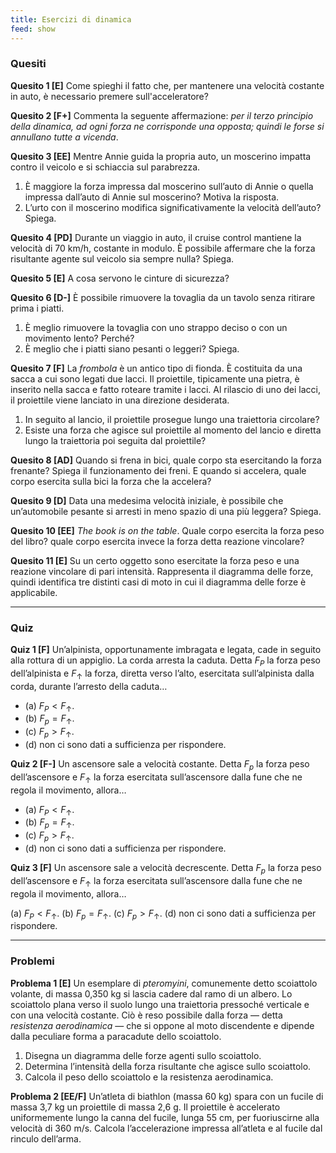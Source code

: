 ```yaml
---
title: Esercizi di dinamica
feed: show
---
```

### Quesiti

**Quesito 1 [E]** Come spieghi il fatto che, per mantenere una velocità costante in auto, è necessario premere sull'acceleratore?

**Quesito 2 [F+]** Commenta la seguente affermazione: _per il terzo principio della dinamica, ad ogni forza ne corrisponde una opposta; quindi le forse si annullano tutte a vicenda_.

**Quesito 3 [EE]** Mentre Annie guida la propria auto, un moscerino impatta contro il veicolo e si schiaccia sul parabrezza.

1. È maggiore la forza impressa dal moscerino sull’auto di Annie o quella impressa dall’auto di Annie sul moscerino? Motiva la risposta.
2. L’urto con il moscerino modifica significativamente la velocità dell’auto? Spiega.

**Quesito 4 [PD]** Durante un viaggio in auto, il cruise control mantiene la velocità di 70 km/h, costante in modulo. È possibile affermare che la forza risultante agente sul veicolo sia sempre nulla? Spiega.

**Quesito 5 [E]** A cosa servono le cinture di sicurezza?

**Quesito 6 [D-]** È possibile rimuovere la tovaglia da un tavolo senza ritirare prima i piatti.

1. È meglio rimuovere la tovaglia con uno strappo deciso o con un movimento lento? Perché?
2. È meglio che i piatti siano pesanti o leggeri? Spiega.

**Quesito 7 [F]** La _frombola_ è un antico tipo di fionda. È costituita da una sacca a cui sono legati due lacci. Il proiettile, tipicamente una pietra, è inserito nella sacca e fatto roteare tramite i lacci. Al rilascio di uno dei lacci, il proiettile viene lanciato in una direzione desiderata.

1. In seguito al lancio, il proiettile prosegue lungo una traiettoria circolare?
2. Esiste una forza che agisce sul proiettile al momento del lancio e diretta lungo la traiettoria poi seguita dal proiettile?

**Quesito 8 [AD]** Quando si frena in bici, quale corpo sta esercitando la forza frenante? Spiega il funzionamento dei freni. E quando si accelera, quale corpo esercita sulla bici la forza che la accelera?

**Quesito 9 [D]** Data una medesima velocità iniziale, è possibile che un’automobile pesante si arresti in meno spazio di una più leggera? Spiega.

**Quesito 10 [EE]** _The book is on the table_. Quale corpo esercita la forza peso del libro? quale corpo esercita invece la forza detta reazione vincolare?

**Quesito 11 [E]** Su un certo oggetto sono esercitate la forza peso e una reazione vincolare di pari intensità. Rappresenta il diagramma delle forze, quindi identifica tre distinti casi di moto in cui il diagramma delle forze è applicabile.

---

### Quiz

**Quiz 1 [F]** Un’alpinista, opportunamente imbragata e legata, cade in seguito alla rottura di un appiglio. La corda arresta la caduta. Detta $F_P$ la forza peso dell’alpinista e $F_\uparrow$ la forza, diretta verso l’alto, esercitata sull’alpinista dalla corda, durante l’arresto della caduta…
- (a) $F_P < F_\uparrow$.
- (b) $F_p = F_\uparrow$.
- (c) $F_p > F_\uparrow$.
- (d) non ci sono dati a sufficienza per rispondere.

**Quiz 2 [F-]** Un ascensore sale a velocità costante. Detta $F_p$ la forza peso dell’ascensore e $F_\uparrow$ la forza esercitata sull’ascensore dalla fune che ne regola il movimento, allora…
- (a) $F_P < F_\uparrow$.
- (b) $F_p = F_\uparrow$.
- (c) $F_p > F_\uparrow$.
- (d) non ci sono dati a sufficienza per rispondere.

**Quiz 3 [F]** Un ascensore sale a velocità decrescente. Detta $F_p$ la forza peso dell’ascensore e $F_\uparrow$ la forza esercitata sull’ascensore dalla fune che ne regola il movimento, allora…

(a) $F_P < F_\uparrow$.
(b) $F_p = F_\uparrow$.
(c) $F_p > F_\uparrow$.
(d) non ci sono dati a sufficienza per rispondere.

---

### Problemi

**Problema 1 [E]** Un esemplare di _pteromyini_, comunemente detto scoiattolo volante, di massa 0,350 kg si lascia cadere dal ramo di un albero. Lo scoiattolo plana verso il suolo lungo una traiettoria pressoché verticale e con una velocità costante. Ciò è reso possibile dalla forza — detta _resistenza aerodinamica_ — che si oppone al moto discendente e dipende dalla peculiare forma a paracadute dello scoiattolo.

1. Disegna un diagramma delle forze agenti sullo scoiattolo.
2. Determina l’intensità della forza risultante che agisce sullo scoiattolo.
3. Calcola il peso dello scoiattolo e la resistenza aerodinamica.

**Problema 2 [EE/F]** Un’atleta di biathlon (massa 60 kg) spara con un fucile di massa 3,7 kg un proiettile di massa 2,6 g. Il proiettile è accelerato uniformemente lungo la canna del fucile, lunga 55 cm, per fuoriuscirne alla velocità di 360 m/s. Calcola l’accelerazione impressa all’atleta e al fucile dal rinculo dell’arma.